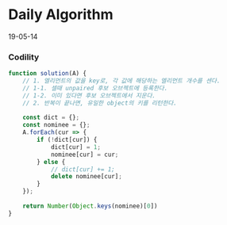 # Daily Algorithm
19-05-14
### Codility

```js
function solution(A) {
    // 1. 엘리먼트의 값을 key로, 각 값에 해당하는 엘리먼트 개수를 센다.
    // 1-1. 셀때 unpaired 후보 오브젝트에 등록한다.
    // 1-2. 이미 있다면 후보 오브젝트에서 지운다.
    // 2. 반복이 끝나면, 유일한 object의 키를 리턴한다.
    
    const dict = {};
    const nominee = {};
    A.forEach(cur => {
        if (!dict[cur]) {
            dict[cur] = 1;
            nominee[cur] = cur;
        } else {
            // dict[cur] += 1;
            delete nominee[cur];
        }
    });
    
    return Number(Object.keys(nominee)[0])
}
```
<!--stackedit_data:
eyJoaXN0b3J5IjpbLTc2ODA3NTQwNCwyODA4NDQ3MjFdfQ==
-->